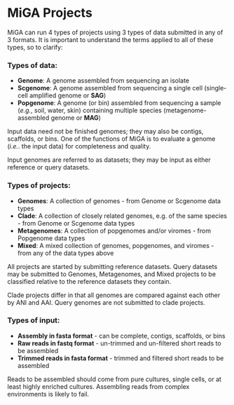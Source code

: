 # MiGA Projects

MiGA can run 4 types of projects using 3 types of data submitted in any of 3 formats. It is important to understand the terms applied to all of these types, so to clarify:

### Types of data:

* **Genome**: A genome assembled from sequencing an isolate
* **Scgenome**: A genome assembled from sequencing a single cell \(single-cell amplified genome or **SAG**\)
* **Popgenome**: A genome \(or bin\) assembled from sequencing a sample \(*e.g.*, soil, water, skin\) containing multiple species \(metagenome-assembled genome or **MAG**\)

Input data need not be finished genomes; they may also be contigs, scaffolds, or bins. One of the functions of MiGA is to evaluate a genome \(*i.e.*. the input data\) for completeness and quality.

Input genomes are referred to as datasets; they may be input as either reference or query datasets.

### Types of projects:

* **Genomes**: A collection of genomes - from Genome or Scgenome data types
* **Clade**: A collection of closely related genomes, e.g. of the same species - from Genome or Scgenome data types
* **Metagenomes**: A collection of popgenomes and/or viromes - from Popgenome data types
* **Mixed**: A mixed collection of genomes, popgenomes, and viromes - from any of the data types above

All projects are started by submitting reference datasets. Query datasets may be submitted to Genomes, Metagenomes, and Mixed projects to be classified relative to the reference datasets they contain.

Clade projects differ in that all genomes are compared against each other by ANI and AAI. Query genomes are not submitted to clade projects.

### Types of input:

* **Assembly in fasta format** - can be complete, contigs, scaffolds, or bins
* **Raw reads in fastq format** - un-trimmed and un-filtered short reads to be assembled
* **Trimmed reads in fasta format** - trimmed and filtered short reads to be assembled

Reads to be assembled should come from pure cultures, single cells, or at least highly enriched cultures. Assembling reads from complex environments is likely to fail.



